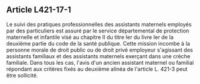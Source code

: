 ## Article L421-17-1

Le suivi des pratiques professionnelles des assistants maternels employés par des particuliers est assuré par
le service départemental de protection maternelle et infantile visé au chapitre II du titre Ier du livre Ier de la
deuxième partie du code de la santé publique. Cette mission incombe à la personne morale de droit public
ou de droit privé employeur s'agissant des assistants familiaux et des assistants maternels exerçant dans une
crèche familiale. Dans tous les cas, l'avis d'un ancien assistant maternel ou familial répondant aux critères
fixés au deuxième alinéa de l'article L. 421-3 peut être sollicité.

